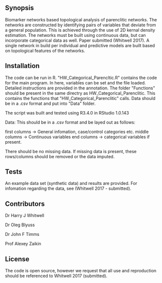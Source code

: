## Synopsis

Biomarker networks based topological analysis of parenclitic networks. The networks are constructed by identifying pairs of variables
that deviate from a general population. This is achieved through the use of 2D kernal density estimation. The networks must be built using
continuous data, but can incorporate categorical data as well. Paper submitted (Whitwell 2017). A single network in build per individual
and predictive models are built based on topological features of the networks.

## Installation

The code can be run in R. "HW_Categorical_Parencltic.R" contains the code for the main program. In here, variables can be set and the file loaded. Detailed instructions are provided in the annotation. 
The folder "Functions" should be present in the same directry as HW_Categorical_Parenclitic. This contains the functions that "HW_Categorical_Parenclitic" calls. Data should be in a .csv format and
put into "Data" folder.

The script was built and tested using R3.4.0 in RStudio 1.0.143

Data: This should be in a .csv format and be layed out as follows:

first columns -> General infomation, case/control categories etc.
middle columns -> Continuous variables
end columns -> categorical variables if present.

There should be no missing data. If missing data is present, these rows/columns should be removed or the data imputed.

## Tests

An example data set (synthetic data) and results are provided. For infomation regarding the data, see (Whitwell 2017 - submitted).

## Contributors

Dr Harry J Whitwell

Dr Oleg Blyuss

Dr John F Timms

Prof Alexey Zaikin

## License

The code is open source, however we request that all use and reproduction should be referenced to Whitwell 2017 (submitted).